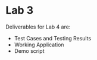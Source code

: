 # Lab 3

Deliverables for Lab 4 are:

- Test Cases and Testing Results
- Working Application
- Demo script
